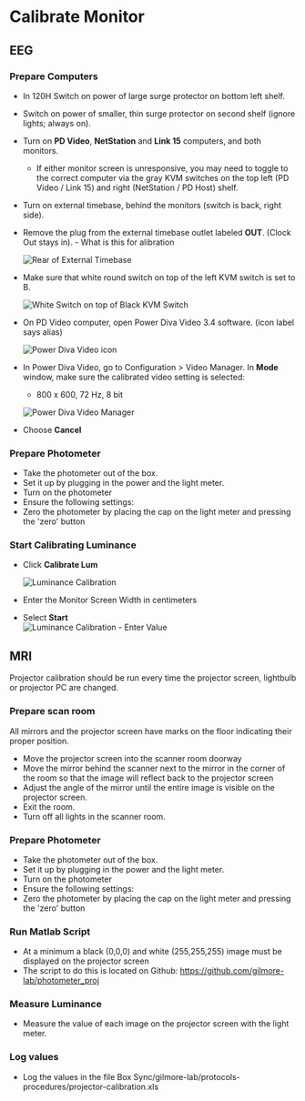 # Calibrate Monitor
## EEG
### Prepare Computers
- In 120H Switch on power of large surge protector on bottom left shelf.

- Switch on power of smaller, thin surge protector on second shelf (ignore lights; always on).

- Turn on **PD Video**, **NetStation** and **Link 15** computers, and both monitors.

  - If either monitor screen is unresponsive, you may need to toggle to the correct computer via the gray KVM switches on the top left (PD Video / Link 15) and right (NetStation  / PD Host) shelf.

- Turn on external timebase, behind the monitors (switch is back, right side).

- Remove the plug from the external timebase outlet labeled **OUT**. (Clock Out stays in).  - What is this for alibration
 
    ![Rear of External Timebase](imgs/rear-of-ext-timebase.pictClipping.jpg)

- Make sure that white round switch on top of the left KVM switch is set to B.

    ![White Switch on top of Black KVM Switch](imgs/Serial_Switch_B.jpg)

- On PD Video computer, open Power Diva Video 3.4 software. (icon label says alias)

    ![Power Diva Video icon](imgs/power-diva-video-icon.pictClipping.jpg)
 
- In Power Diva Video, go to Configuration > Video Manager. In **Mode** window, make sure the calibrated video setting is selected: 

	- 800 x 600, 72 Hz, 8 bit

 
     ![Power Diva Video Manager](imgs/2015-04-28-calibration.jpg)  

- Choose **Cancel**

### Prepare Photometer

- Take the photometer out of the box. 
- Set it up by plugging in the power and the light meter.
- Turn on the photometer
- Ensure the following settings: 
- Zero the photometer by placing the cap on the light meter and pressing the 'zero' button


### Start Calibrating Luminance

- Click **Calibrate Lum**  

    ![Luminance Calibration](imgs/LuminanceCalibration2.jpg)


- Enter the Monitor Screen Width in centimeters
- Select **Start**  
    ![Luminance Calibration - Enter Value](imgs/LuminanceCalibration_EnterValue2.jpg)

## MRI

Projector calibration should be run every time the projector screen, lightbulb or projector PC are changed.

### Prepare scan room

All mirrors and the projector screen have marks on the floor indicating their proper position.
- Move the projector screen into the scanner room doorway
- Move the mirror behind the scanner next to the mirror in the corner of the room so that the image will reflect back to the projector screen
- Adjust the angle of the mirror until the entire image is visible on the projector screen.
- Exit the room.
- Turn off all lights in the scanner room.

### Prepare Photometer

- Take the photometer out of the box. 
- Set it up by plugging in the power and the light meter.
- Turn on the photometer
- Ensure the following settings:
- Zero the photometer by placing the cap on the light meter and pressing the 'zero' button


### Run Matlab Script

- At a minimum a black (0,0,0) and white (255,255,255) image must be displayed on the projector screen 
- The script to do this is located on Github: https://github.com/gilmore-lab/photometer_proj
 
### Measure Luminance

- Measure the value of each image on the projector screen with the light meter.

### Log values

- Log the values in the file Box Sync/gilmore-lab/protocols-procedures/projector-calibration.xls
